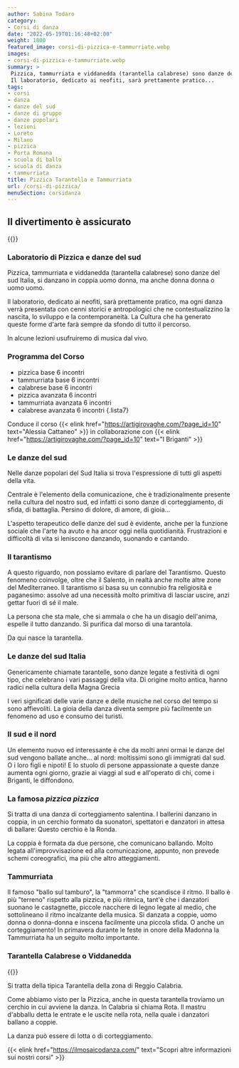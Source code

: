 ```yaml
---
author: Sabina Todaro
category:
- Corsi di danza
date: "2022-05-19T01:16:48+02:00"
weight: 1800
featured_image: corsi-di-pizzica-e-tammurriate.webp
images:
- corsi-di-pizzica-e-tammurriate.webp
summary: >
 Pizzica, tammurriata e viddanedda (tarantella calabrese) sono danze del sud Italia, si danzano in coppia uomo donna, ma anche donna donna o uomo uomo.
 Il laboratorio, dedicato ai neofiti, sarà prettamente pratico...
tags:
- corsi
- danza
- danze del sud
- danze di gruppo
- danze popolari
- lezioni
- Loreto
- Milano
- pizzica
- Porta Romana
- scuola di ballo
- scuola di danza
- tammurriata
title: Pizzica Tarantella e Tammurriata
url: /corsi-di-pizzica/
menuSection: corsidanza
---
```

## Il divertimento è assicurato

<div class="mw6 fr pl4">
{{<figureh src="ballerine-di-pizzica.webp"
alt="Ballerine di danze del Sud Italia"
caption="Ballerine di danze del Sud Italia" >}}
</div>

###  Laboratorio di Pizzica e danze del sud

Pizzica, tammurriata e viddanedda (tarantella calabrese) sono danze del sud Italia, si danzano in coppia uomo donna, ma anche donna donna o uomo uomo.

Il laboratorio, dedicato ai neofiti, sarà prettamente pratico, ma ogni danza verrà presentata con cenni storici e antropologici che ne contestualizzino la nascita, lo sviluppo e la contemporaneità. La Cultura che ha generato queste forme d'arte farà sempre da sfondo di tutto il percorso.

In alcune lezioni usufruiremo di musica dal vivo.

###  Programma del Corso

* <span>pizzica base</span> 6 incontri
* <span>tammurriata base</span> 6 incontri
* <span>calabrese base</span> 6 incontri
* <span>pizzica avanzata</span> 6 incontri
* <span>tammurriata avanzata</span> 6 incontri
* <span>calabrese avanzata</span> 6 incontri
{.lista7}

Conduce il corso <span class="f3">{{< elink href="https://artigirovaghe.com/?page_id=10" text="Alessia Cattaneo" >}}</span> in collaborazione con <span class="f3">{{< elink href="https://artigirovaghe.com/?page_id=10" text="I Briganti" >}}</span>

### Le danze del sud

Nelle danze popolari del Sud Italia si trova l'espressione di tutti gli aspetti della vita.

Centrale è l'elemento della comunicazione, che è tradizionalmente presente nella cultura del nostro sud, ed infatti ci sono danze di corteggiamento, di sfida, di battaglia. Persino di dolore, di amore, di gioia...

L'aspetto terapeutico delle danze del sud è evidente, anche per la funzione sociale che l'arte ha avuto e ha ancor oggi nella quotidianità. Frustrazioni e difficoltà di vita si leniscono danzando, suonando  e cantando.

### Il tarantismo

A questo riguardo, non possiamo evitare di parlare del Tarantismo. Questo fenomeno coinvolge, oltre che il Salento, in realtà anche molte altre zone del Mediterraneo. Il tarantismo si basa su un connubio fra religiosità e paganesimo: assolve ad una necessità molto primitiva di lasciar uscire, anzi gettar fuori di sé il male.

La persona che sta male, che si ammala o che ha un disagio dell'anima, espelle il tutto danzando. Si purifica dal morso di una tarantola.

Da qui nasce la tarantella.

### Le danze del sud Italia

Genericamente chiamate tarantelle, sono danze legate a festività di ogni tipo, che celebrano i vari passaggi della vita. Di origine molto antica, hanno radici nella cultura della Magna Grecia

I veri significati delle varie danze e delle musiche nel corso del tempo si sono affievoliti. La gioia della danza diventa sempre più facilmente un fenomeno ad uso e consumo dei turisti.

### Il sud e il nord

Un elemento nuovo ed interessante è che da molti anni ormai le danze del sud vengono ballate anche... al nord: moltissimi sono gli immigrati dal sud. O i loro figli e nipoti! E lo stuolo di persone appassionate a queste danze aumenta ogni giorno, grazie ai viaggi al sud e all'operato di chi, come i Briganti, le diffondono.

### La famosa _pizzica pizzica_

Si tratta di una danza di corteggiamento salentina. I ballerini danzano in coppia, in un cerchio formato da suonatori, spettatori e danzatori in attesa di ballare: Questo cerchio è la Ronda.

La coppia è formata da due persone, che comunicano ballando. Molto legata all'improvvisazione ed alla comunicazione, appunto, non prevede schemi coreografici, ma più che altro atteggiamenti.

### Tammurriata

Il famoso "ballo sul tamburo", la "tammorra" che scandisce il ritmo. Il ballo è più "terreno" rispetto alla pizzica, e più ritmica, tant'è che i danzatori suonano le castagnette, piccole nacchere di legno legate al medio, che sottolineano il ritmo incalzante della musica. Si danzata a coppie, uomo donna o donna-donna e inscena facilmente una piccola sfida. O anche un corteggiamento! In primavera durante le feste in onore della Madonna la Tammurriata ha un seguito molto importante.

### Tarantella Calabrese o Viddanedda

<div class="w6 fr pl4">
{{<figureh src="tarantella-calabrese.webp"
alt="Tarantella calabrese"
caption="Tarantella calabrese" >}}
</div>

Si tratta della tipica Tarantella della zona di Reggio Calabria.

Come abbiamo visto per la Pizzica, anche in questa tarantella troviamo un cerchio in cui avviene la danza. In Calabria si chiama Rota.
Il mastru d'abballu detta le entrate e le uscite nella rota, nella quale i danzatori ballano a coppie.

La danza può essere di lotta o di corteggiamento.

{{< elink href="https://ilmosaicodanza.com/" text="Scopri altre informazioni sui nostri corsi" >}}

